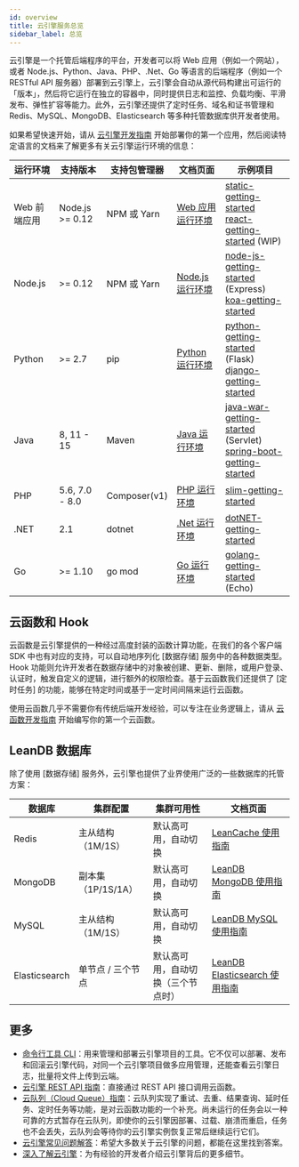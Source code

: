 ```yaml
---
id: overview
title: 云引擎服务总览
sidebar_label: 总览
---
```


云引擎是一个托管后端程序的平台，开发者可以将 Web 应用（例如一个网站），或者 Node.js、Python、Java、PHP、.Net、Go 等语言的后端程序（例如一个 RESTful API 服务器）部署到云引擎上，云引擎会自动从源代码构建出可运行的「版本」，然后将它运行在独立的容器中，同时提供日志和监控、负载均衡、平滑发布、弹性扩容等能力。此外，云引擎还提供了定时任务、域名和证书管理和 Redis、MySQL、MongoDB、Elasticsearch 等多种托管数据库供开发者使用。

如果希望快速开始，请从 [云引擎开发指南](/sdk/engine/cloud-engine/) 开始部署你的第一个应用，然后阅读特定语言的文档来了解更多有关云引擎运行环境的信息：

运行环境 | 支持版本 | 支持包管理器 | 文档页面 | 示例项目
--- | --- | --- | --- | ---
Web 前端应用 | Node.js >= 0.12 | NPM 或 Yarn | [Web 应用运行环境](/sdk/engine/runtime/webapp/) | [static-getting-started](https://github.com/leancloud/static-getting-started)<br />[react-getting-started](https://github.com/leancloud/react-getting-started) (WIP) |
Node.js | >= 0.12 | NPM 或 Yarn | [Node.js 运行环境](/sdk/engine/runtime/nodejs/) | [node-js-getting-started](https://github.com/leancloud/node-js-getting-started/) (Express)<br />[koa-getting-started](https://github.com/leancloud/koa-getting-started/)
Python | >= 2.7 | pip | [Python 运行环境](/sdk/engine/runtime/python/) | [python-getting-started](https://github.com/leancloud/python-getting-started) (Flask)<br />[django-getting-started](https://github.com/leancloud/django-getting-started)
Java | 8, 11 - 15 | Maven | [Java 运行环境](/sdk/engine/runtime/java/) | [java-war-getting-started](https://github.com/leancloud/java-war-getting-started) (Servlet)<br />[spring-boot-getting-started](https://github.com/leancloud/spring-boot-getting-started)
PHP | 5.6, 7.0 - 8.0 | Composer(v1) | [PHP 运行环境](/sdk/engine/runtime/php/) | [slim-getting-started](https://github.com/leancloud/slim-getting-started)
.NET | 2.1 | dotnet | [.Net 运行环境](/sdk/engine/runtime/dotnet/) | [dotNET-getting-started](https://github.com/leancloud/dotNET-getting-started)
Go | >= 1.10 | go mod | [Go 运行环境](/sdk/engine/runtime/go/) | [golang-getting-started](https://github.com/leancloud/golang-getting-started) (Echo)

## 云函数和 Hook

云函数是云引擎提供的一种经过高度封装的函数计算功能，在我们的各个客户端 SDK 中也有对应的支持，可以自动地序列化 [数据存储] 服务中的各种数据类型。Hook 功能则允许开发者在数据存储中的对象被创建、更新、删除，或用户登录、认证时，触发自定义的逻辑，进行额外的权限检查。基于云函数我们还提供了 [定时任务] 的功能，能够在特定时间或基于一定时间间隔来运行云函数。

使用云函数几乎不需要你有传统后端开发经验，可以专注在业务逻辑上，请从 [云函数开发指南](/sdk/engine/cloud-function/) 开始编写你的第一个云函数。

## LeanDB 数据库

除了使用 [数据存储] 服务外，云引擎也提供了业界使用广泛的一些数据库的托管方案：

数据库 | 集群配置 | 集群可用性 | 文档页面
--- | --- | --- | ---
Redis | 主从结构（1M/1S） | 默认高可用，自动切换 | [LeanCache 使用指南](/sdk/engine/database/redis/)
MongoDB | 副本集（1P/1S/1A） | 默认高可用，自动切换 | [LeanDB MongoDB 使用指南](/sdk/engine/database/mongo/)
MySQL | 主从结构（1M/1S） | 默认高可用，自动切换 | [LeanDB MySQL 使用指南](/sdk/engine/database/mysql/)
Elasticsearch | 单节点 / 三个节点 | 默认高可用，自动切换（三个节点时） | [LeanDB Elasticsearch 使用指南](/sdk/engine/database/es/)

## 更多

* [命令行工具 CLI](/sdk/engine/guide/cli/)：用来管理和部署云引擎项目的工具。它不仅可以部署、发布和回滚云引擎代码，对同一个云引擎项目做多应用管理，还能查看云引擎日志，批量将文件上传到云端。
* [云引擎 REST API 指南](/sdk/engine/guide/rest/)：直接通过 REST API 接口调用云函数。
* [云队列（Cloud Queue）指南](/sdk/engine/guide/cloudqueue/)：云队列实现了重试、去重、结果查询、延时任务、定时任务等功能，是对云函数功能的一个补充。尚未运行的任务会以一种可靠的方式暂存在云队列，即使你的云引擎因部署、过载、崩溃而重启，任务也不会丢失，云队列会等待你的云引擎实例恢复正常后继续运行它们。
* [云引擎常见问题解答](/sdk/engine/guide/faq/)：希望大多数关于云引擎的问题，都能在这里找到答案。
* [深入了解云引擎](/sdk/engine/deep-dive/)：为有经验的开发者介绍云引擎背后的更多细节。
